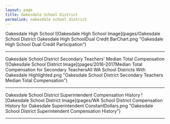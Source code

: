 ```yaml
---
layout: page
title: Oakesdale School District
permalink: oakesdale school district
---
```



Oakesdale High School
![Oakesdale High School Image](pages/Oakesdale School District Oakesdale High SchoolDual Credit BarChart.png "Oakesdale High School Dual Credit Participation")

___

Oakesdale School District Secondary Teachers' Median Total Compensation
![Oakesdale School District Image](pages/2016-2017Median Total Compensation for Secondary TeachersAll WA School Districts With Oakesdale Highlighted.png "Oakesdale School District Secondary Teachers Median Total Compensation")

___

Oakesdale School District Superintendent Compensation History
![Oakesdale School District Image](pages/WA School District Compensation History for Oakesdale Superintendent ConstantDollars.png "Oakesdale School District Superintendent Compensation History")

___

